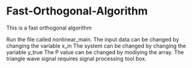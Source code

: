 # Fast-Orthogonal-Algorithm
This is a fast orthogonal algorithm

Run the file called nonlinear_main.
The input data can be changed by changing the variable x_in
The system can be changed by changing the yariable y_true
The P value can be changed by modiying the array.
The triangle wave signal requires signal processing tool box.

